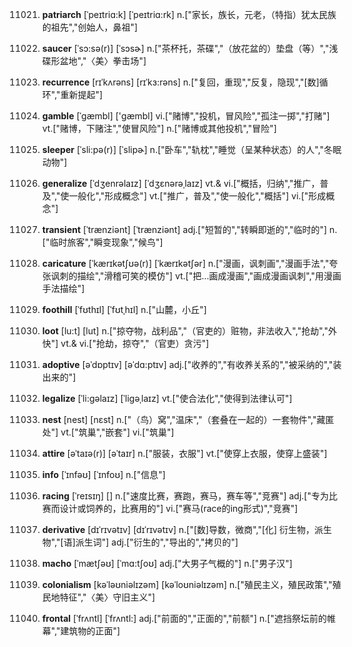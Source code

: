 11021. **patriarch**
[ˈpeɪtriɑ:k]  [ˈpeɪtriɑ:rk]
n.["家长，族长，元老，（特指）犹太民族的祖先","创始人，鼻祖"]  

11022. **saucer**
[ˈsɔ:sə(r)]  [ˈsɔsɚ]
n.["茶杯托，茶碟","（放花盆的）垫盘（等）","浅碟形盆地","〈美〉拳击场"]  

11023. **recurrence**
[rɪˈkʌrəns]  [rɪˈkɜ:rəns]
n.["复回，重现","反复，隐现","[数]循环","重新提起"]  

11024. **gamble**
[ˈgæmbl]  ['ɡæmbl]
vi.["赌博","投机，冒风险","孤注一掷","打赌"]  vt.["赌博，下赌注","使冒风险"]  n.["赌博或其他投机","冒险"]  

11025. **sleeper**
[ˈsli:pə(r)]  [ˈslipɚ]
n.["卧车","轨枕","睡觉（呈某种状态）的人","冬眠动物"]  

11026. **generalize**
[ˈdʒenrəlaɪz]  [ˈdʒɛnərəˌlaɪz]
vt.& vi.["概括，归纳","推广，普及","使一般化","形成概念"]  vt.["推广，普及","使一般化","概括"]  vi.["形成概念"]  

11027. **transient**
[ˈtrænziənt]  [ˈtrænziənt]
adj.["短暂的","转瞬即逝的","临时的"]  n.["临时旅客","瞬变现象","候鸟"]  

11028. **caricature**
[ˈkærɪkətʃʊə(r)]  [ˈkærɪkətʃər]
n.["漫画，讽刺画","漫画手法","夸张讽刺的描绘","滑稽可笑的模仿"]  vt.["把…画成漫画","画成漫画讽刺","用漫画手法描绘"]  

11029. **foothill**
[ˈfʊthɪl]  [ˈfʊtˌhɪl]
n.["山麓，小丘"]  

11030. **loot**
[lu:t]  [lut]
n.["掠夺物，战利品","（官吏的）赃物，非法收入","抢劫","外快"]  vt.& vi.["抢劫，掠夺","（官吏）贪污"]  

11031. **adoptive**
[əˈdɒptɪv]  [əˈdɑ:ptɪv]
adj.["收养的","有收养关系的","被采纳的","装出来的"]  

11032. **legalize**
[ˈli:gəlaɪz]  [ˈliɡəˌlaɪz]
vt.["使合法化","使得到法律认可"]  

11033. **nest**
[nest]  [nɛst]
n.["（鸟）窝","温床","（套叠在一起的）一套物件","藏匿处"]  vt.["筑巢","嵌套"]  vi.["筑巢"]  

11034. **attire**
[əˈtaɪə(r)]  [əˈtaɪr]
n.["服装，衣服"]  vt.["使穿上衣服，使穿上盛装"]  

11035. **info**
[ˈɪnfəʊ]  [ˈɪnfoʊ]
n.["信息"]  

11036. **racing**
[ˈreɪsɪŋ]  []
n.["速度比赛，赛跑，赛马，赛车等","竞赛"]  adj.["专为比赛而设计或饲养的，比赛用的"]  vi.["赛马(race的ing形式)","竞赛"]  

11037. **derivative**
[dɪˈrɪvətɪv]  [dɪˈrɪvətɪv]
n.["[数]导数，微商","[化] 衍生物，派生物","[语]派生词"]  adj.["衍生的","导出的","拷贝的"]  

11038. **macho**
[ˈmætʃəʊ]  [ˈmɑ:tʃoʊ]
adj.["大男子气概的"]  n.["男子汉"]  

11039. **colonialism**
[kəˈləʊniəlɪzəm]  [kəˈloʊniəlɪzəm]
n.["殖民主义，殖民政策","殖民地特征","〈美〉守旧主义"]  

11040. **frontal**
[ˈfrʌntl]  [ˈfrʌntl:]
adj.["前面的","正面的","前额"]  n.["遮挡祭坛前的帷幕","建筑物的正面"]  

